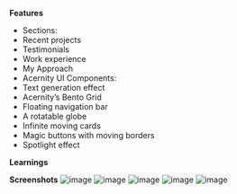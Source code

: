 **Features**
- Sections:
 - Recent projects
 - Testimonials
 - Work experience
 - My Approach
- Acernity UI Components:
 - Text generation effect
 - Acernity’s Bento Grid
 - Floating navigation bar
 - A rotatable globe
 - Infinite moving cards
 - Magic buttons with moving borders
 - Spotlight effect


**Learnings**

**Screenshots**
![image](https://github.com/Lagger-s-Lab/Lagger-s-Portfolio/assets/172105915/d799a9f8-503a-42f6-b901-b9fd3742f32b)
![image](https://github.com/Lagger-s-Lab/Lagger-s-Portfolio/assets/172105915/40d90277-fa41-4a0e-b5d7-623dc5b7e0c2)
![image](https://github.com/Lagger-s-Lab/Lagger-s-Portfolio/assets/172105915/683f7d2b-0c4a-4c1e-9c68-4789a55fd04c)
![image](https://github.com/Lagger-s-Lab/Lagger-s-Portfolio/assets/172105915/03c59e14-8941-4e09-820f-5bff25e8e0fa)
![image](https://github.com/Lagger-s-Lab/Lagger-s-Portfolio/assets/172105915/d6760774-15fc-44ec-9215-94e1b7af015c)




